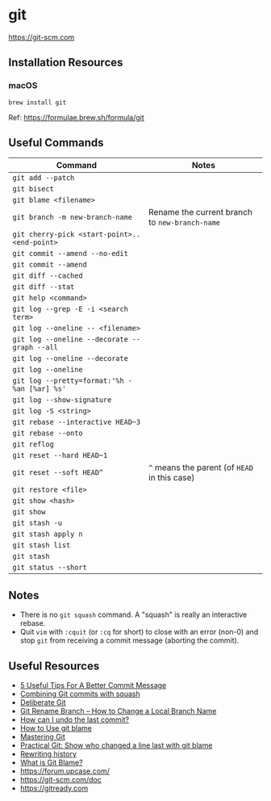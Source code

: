 # git

<https://git-scm.com>

## Installation Resources

### macOS

```
brew install git
```

Ref: <https://formulae.brew.sh/formula/git>

## Useful Commands

| Command | Notes |
|---------|-------|
|`git add --patch` | |
|`git bisect` | |
|`git blame <filename>` | |
|`git branch -m new-branch-name` | Rename the current branch to `new-branch-name` |
|`git cherry-pick <start-point>..<end-point>` | |
|`git commit --amend --no-edit` | |
|`git commit --amend` | |
|`git diff --cached` | |
|`git diff --stat` | |
|`git help <command>` | |
|`git log --grep -E -i <search term>` | |
|`git log --oneline -- <filename>` | |
|`git log --oneline --decorate --graph --all` | |
|`git log --oneline --decorate` | |
|`git log --oneline` | |
|`git log --pretty=format:'%h - %an [%ar] %s'` | |
|`git log --show-signature` | |
|`git log -S <string>` | |
|`git rebase --interactive HEAD~3` | |
|`git rebase --onto` | |
|`git reflog` | |
|`git reset --hard HEAD~1` | |
|`git reset --soft HEAD^` | `^` means the parent (of `HEAD` in this case)|
|`git restore <file>` | |
|`git show <hash>` | |
|`git show` | |
|`git stash -u` | |
|`git stash apply n` | |
|`git stash list` | |
|`git stash` | |
|`git status --short` | |

## Notes

- There is no `git squash` command. A "squash" is really an interactive rebase.
- Quit `vim` with `:cquit` (or `:cq` for short) to close with an error (non-0) and stop `git` from receiving a commit message (aborting the commit).

## Useful Resources

- [5 Useful Tips For A Better Commit Message](https://thoughtbot.com/blog/5-useful-tips-for-a-better-commit-message)
- [Combining Git commits with squash](https://youtu.be/V5KrD7CmO4o)
- [Deliberate Git](https://vimeo.com/72762735)
- [Git Rename Branch – How to Change a Local Branch Name](https://www.freecodecamp.org/news/git-rename-branch-how-to-change-a-local-branch-name/)
- [How can I undo the last commit?](https://www.git-tower.com/learn/git/faq/undo-last-commit)
- [How to Use git blame](https://linuxhint.com/git_blame/)
- [Mastering Git](https://thoughtbot.com/upcase/mastering-git)
- [Practical Git: Show who changed a line last with git blame](https://egghead.io/lessons/tools-practical-git-show-who-changed-a-line-last-with-git-blame)
- [Rewriting history](https://www.atlassian.com/git/tutorials/rewriting-history)
- [What is Git Blame?](https://youtu.be/UxUHyJf6Aj0)
- <https://forum.upcase.com/>
- <https://git-scm.com/doc>
- <https://gitready.com>
